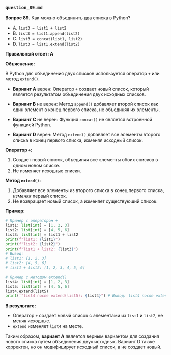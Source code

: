### `question_89.md`

**Вопрос 89.** Как можно объединить два списка в Python?

- A. `list3 = list1 + list2`
- B. `list3 = list1.append(list2)`
- C. `list3 = concat(list1, list2)`
- D. `list3 = list1.extend(list2)`

**Правильный ответ: A**

**Объяснение:**

В Python для объединения двух списков используется оператор `+` или метод `extend()`.

*   **Вариант A** верен: Оператор `+` создает новый список, который является результатом объединения двух исходных списков.

*   **Вариант B** не верен: Метод `append()` добавляет второй список как один элемент в конец первого списка, не объединяя их элементы.

*   **Вариант C** не верен: Функция `concat()` не является встроенной функцией Python.

*   **Вариант D** верен: Метод `extend()` добавляет все элементы второго списка в конец первого списка, изменяя исходный список.

**Оператор `+`:**

1.  Создает новый список, объединяя все элементы обоих списков в одном новом списке.
2.  Не изменяет исходные списки.

**Метод `extend()`:**

1.  Добавляет все элементы из второго списка в конец первого списка, *изменяя* первый список.
2.   Не возвращает новый список, а изменяет существующий список.

**Пример:**

```python
# Пример с оператором +
list1: list[int] = [1, 2, 3]
list2: list[int] = [4, 5, 6]
list3: list[int] = list1 + list2
print(f"list1: {list1}")
print(f"list2: {list2}")
print(f"list1 + list2: {list3}")
# Вывод:
# list1: [1, 2, 3]
# list2: [4, 5, 6]
# list1 + list2: [1, 2, 3, 4, 5, 6]

# Пример с методом extend()
list4: list[int] = [1, 2, 3]
list5: list[int] = [4, 5, 6]
list4.extend(list5)
print(f"list4 после extend(list5): {list4}") # Вывод: list4 после extend(list5): [1, 2, 3, 4, 5, 6]
```

**В результате:**
*  Оператор `+` создает *новый* список с элементами из `list1` и `list2`, не меняя исходные.
*   `extend`  изменяет `list4` на месте.

Таким образом, **вариант A** является верным вариантом для создания нового списка путем объединения двух исходных. Вариант D также корректен, но он модифицирует исходный список, а не создает новый.
